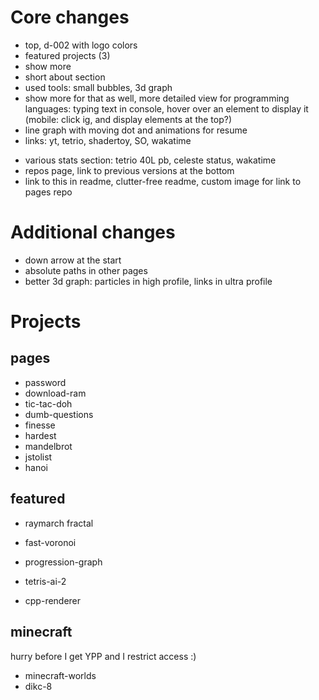 # Core changes
+ top, d-002 with logo colors
+ featured projects (3)
+ show more
+ short about section
+ used tools: small bubbles, 3d graph
+ show more for that as well, more detailed view for programming languages: typing text in console, hover over an element to display it (mobile: click ig, and display elements at the top?)
+ line graph with moving dot and animations for resume
+ links: yt, tetrio, shadertoy, SO, wakatime
- various stats section: tetrio 40L pb, celeste status, wakatime
- repos page, link to previous versions at the bottom
- link to this in readme, clutter-free readme, custom image for link to pages repo

# Additional changes
- down arrow at the start
- absolute paths in other pages
- better 3d graph: particles in high profile, links in ultra profile

# Projects
## pages
- password
- download-ram
- tic-tac-doh
- dumb-questions
- finesse
- hardest
- mandelbrot
- jstolist
- hanoi

## featured
- raymarch fractal
- fast-voronoi
- progression-graph

- tetris-ai-2
- cpp-renderer

## minecraft
hurry before I get YPP and I restrict access :)
- minecraft-worlds
- dikc-8
